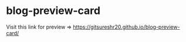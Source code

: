 # blog-preview-card

Visit this link for preview => https://gitsureshr20.github.io/blog-preview-card/
